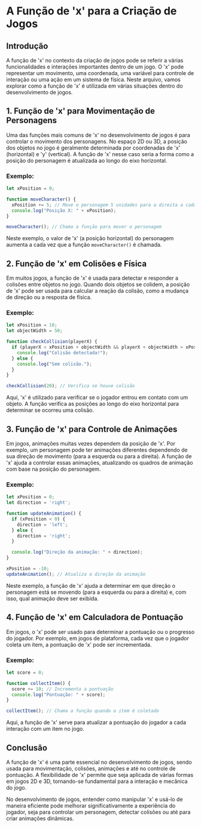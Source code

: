 # A Função de 'x' para a Criação de Jogos

## Introdução
A função de 'x' no contexto da criação de jogos pode se referir a várias funcionalidades e interações importantes dentro de um jogo. O 'x' pode representar um movimento, uma coordenada, uma variável para controle de interação ou uma ação em um sistema de física. Neste arquivo, vamos explorar como a função de 'x' é utilizada em várias situações dentro do desenvolvimento de jogos.

## 1. Função de 'x' para Movimentação de Personagens
Uma das funções mais comuns de 'x' no desenvolvimento de jogos é para controlar o movimento dos personagens. No espaço 2D ou 3D, a posição dos objetos no jogo é geralmente determinada por coordenadas de 'x' (horizontal) e 'y' (vertical). A função de 'x' nesse caso seria a forma como a posição do personagem é atualizada ao longo do eixo horizontal.

### Exemplo:
```javascript
let xPosition = 0;

function moveCharacter() {
  xPosition += 5; // Move o personagem 5 unidades para a direita a cada chamada da função
  console.log("Posição X: " + xPosition);
}

moveCharacter(); // Chama a função para mover o personagem
```

Neste exemplo, o valor de 'x' (a posição horizontal) do personagem aumenta a cada vez que a função `moveCharacter()` é chamada.

## 2. Função de 'x' em Colisões e Física
Em muitos jogos, a função de 'x' é usada para detectar e responder a colisões entre objetos no jogo. Quando dois objetos se colidem, a posição de 'x' pode ser usada para calcular a reação da colisão, como a mudança de direção ou a resposta de física.

### Exemplo:
```javascript
let xPosition = 10;
let objectWidth = 50;

function checkCollision(playerX) {
  if (playerX < xPosition + objectWidth && playerX + objectWidth > xPosition) {
    console.log("Colisão detectada!");
  } else {
    console.log("Sem colisão.");
  }
}

checkCollision(20); // Verifica se houve colisão
```

Aqui, 'x' é utilizado para verificar se o jogador entrou em contato com um objeto. A função verifica as posições ao longo do eixo horizontal para determinar se ocorreu uma colisão.

## 3. Função de 'x' para Controle de Animações
Em jogos, animações muitas vezes dependem da posição de 'x'. Por exemplo, um personagem pode ter animações diferentes dependendo de sua direção de movimento (para a esquerda ou para a direita). A função de 'x' ajuda a controlar essas animações, atualizando os quadros de animação com base na posição do personagem.

### Exemplo:
```javascript
let xPosition = 0;
let direction = 'right';

function updateAnimation() {
  if (xPosition < 0) {
    direction = 'left';
  } else {
    direction = 'right';
  }

  console.log("Direção da animação: " + direction);
}

xPosition = -10;
updateAnimation(); // Atualiza a direção da animação
```

Neste exemplo, a função de 'x' ajuda a determinar em que direção o personagem está se movendo (para a esquerda ou para a direita) e, com isso, qual animação deve ser exibida.

## 4. Função de 'x' em Calculadora de Pontuação
Em jogos, o 'x' pode ser usado para determinar a pontuação ou o progresso do jogador. Por exemplo, em jogos de plataforma, cada vez que o jogador coleta um item, a pontuação de 'x' pode ser incrementada.

### Exemplo:
```javascript
let score = 0;

function collectItem() {
  score += 10; // Incrementa a pontuação
  console.log("Pontuação: " + score);
}

collectItem(); // Chama a função quando o item é coletado
```

Aqui, a função de 'x' serve para atualizar a pontuação do jogador a cada interação com um item no jogo.

## Conclusão
A função de 'x' é uma parte essencial no desenvolvimento de jogos, sendo usada para movimentação, colisões, animações e até no controle de pontuação. A flexibilidade de 'x' permite que seja aplicada de várias formas em jogos 2D e 3D, tornando-se fundamental para a interação e mecânica do jogo.

No desenvolvimento de jogos, entender como manipular 'x' e usá-lo de maneira eficiente pode melhorar significativamente a experiência do jogador, seja para controlar um personagem, detectar colisões ou até para criar animações dinâmicas.

